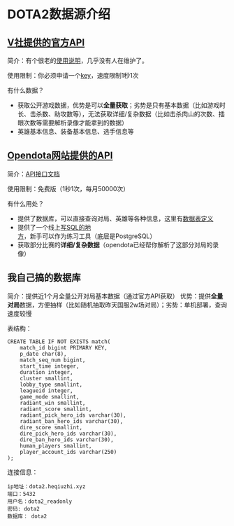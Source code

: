 # DOTA2数据源介绍

## [V社提供的官方API](https://wiki.teamfortress.com/wiki/WebAPI)

简介：有个很老的[使用说明](https://dev.dota2.com/forum/dota-2/spectating/replays/webapi/60177-things-you-should-know-before-starting?t=58317)，几乎没有人在维护了。

使用限制：你必须申请一个[key](https://steamcommunity.com/dev)，速度限制1秒1次

有什么数据？

* 获取公开游戏数据，优势是可以**全量获取**；劣势是只有基本数据（比如游戏时长、击杀数、助攻数等），无法获取详细/复杂数据（比如击杀肉山的次数、插眼次数等需要解析录像才能拿到的数据）
* 英雄基本信息、装备基本信息、选手信息等

## [Opendota网站提供的API](https://www.opendota.com/api-keys)

简介：[API接口文档](https://docs.opendota.com/)

使用限制：免费版（1秒1次，每月50000次）

有什么用处？

* 提供了数据库，可以直接查询对局、英雄等各种信息，这里有[数据表定义](https://github.com/odota/core/blob/master/sql/create_tables.sql)
* 提供了一个线上[写SQL的地方](https://www.opendota.com/explorer?minDate=2021-08-11T04%3A39%3A45.904Z)，新手可以作为练习工具（底层是PostgreSQL）
* 获取部分比赛的**详细/复杂数据**（opendota已经帮你解析了这部分对局的录像）

## 我自己搞的数据库

简介：提供近1个月全量公开对局基本数据（通过官方API获取） 优势：提供**全量对局**数据，方便抽样（比如随机抽取昨天国服2w场对局）；劣势：单机部署，查询速度较慢

表结构：

```text
CREATE TABLE IF NOT EXISTS match(
    match_id bigint PRIMARY KEY,
    p_date char(8),
    match_seq_num bigint,
    start_time integer,
    duration integer,
    cluster smallint,
    lobby_type smallint,
    leagueid integer,
    game_mode smallint,
    radiant_win smallint,
    radiant_score smallint,
    radiant_pick_hero_ids varchar(30),
    radiant_ban_hero_ids varchar(30),
    dire_score smallint,
    dire_pick_hero_ids varchar(30),
    dire_ban_hero_ids varchar(30),
    human_players smallint,
    player_account_ids varchar(250)
);
```

连接信息：

```text
ip地址：dota2.heqiuzhi.xyz
端口：5432
用户名：dota2_readonly
密码: dota2
数据库： dota2
```

